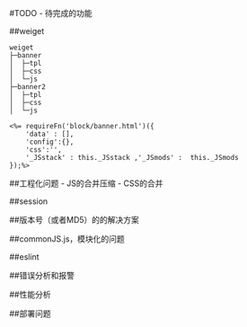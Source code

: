 #TODO
	- 待完成的功能


##weiget

```
weiget
├─banner
│  ├─tpl
│  ├─css
│  └─js
├─banner2
│  ├─tpl
│  ├─css
│  └─js
```

```
<%= requireFn('block/banner.html')({
	'data' : [],
	'config':{},
	'css':'',
	'_JSstack' : this._JSstack ,'_JSmods' :  this._JSmods
});%>
```

##工程化问题
	- JS的合并压缩
	- CSS的合并


##session


##版本号（或者MD5）的的解决方案


##commonJS.js，模块化的问题


##eslint


##错误分析和报警


##性能分析


##部署问题